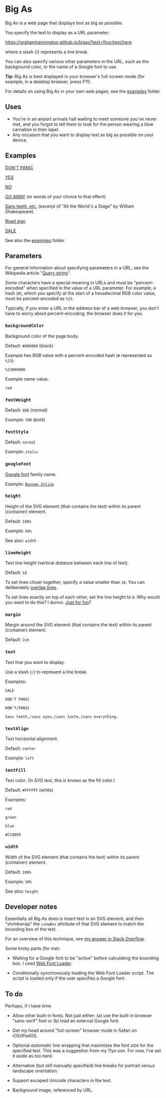 # Big As

Big As is a web page that displays text as big as possible.

You specify the text to display as a URL parameter:

https://grahamhannington.github.io/bigas?text=Your/text/here

where a slash (/) represents a line break.

You can also specify various other parameters in the URL, such as the background color, or the name of a Google font to use.

**Tip:** Big As is best displayed in your browser's full-screen mode (for example, in a desktop browser, press F11).

For details on using Big As in your own web pages, see the [examples](./examples) folder.

## Uses

- You're in an airport arrivals hall waiting to meet someone you've never met, and you forgot to tell them to look for the person wearing a blue carnation in their lapel.
- Any occasion that you want to display text as big as possible on your device.

## Examples

[DON'T PANIC](https://grahamhannington.github.io/bigas?text=DON%27T/PANIC&googleFont=Bungee%20Inline&backgroundColor=%23336633)

[YES](https://grahamhannington.github.io/bigas/?text=YES&fontWeight=700&backgroundColor=green)

[NO](https://grahamhannington.github.io/bigas/?text=NO&fontWeight=700&backgroundColor=red)

[GO AWAY](https://grahamhannington.github.io/bigas/?googleFont=Creepster&textFill=darkred&backgroundColor=black&text=GO%20AWAY) (or words of your choice to that effect)

[Sans teeth, etc.](https://grahamhannington.github.io/bigas?text=Sans%20teeth,/sans%20eyes,/sans%20taste,/sans%20everything.&textAlign=left) (excerpt of "All the World's a Stage" by William Shakespeare)

[Road sign](https://grahamhannington.github.io/bigas?text=Turn%20right/onto/Hamersley%20Road&googleFont=Overpass&backgroundColor=%23305441&textAlign=left)

[SALE](https://grahamhannington.github.io/bigas?text=SALE&backgroundColor=red)

See also the [examples](./examples) folder.

## Parameters

For general information about specifying parameters in a URL, see the Wikipedia article "[Query string](https://en.wikipedia.org/wiki/Query_string)".

Some characters have a special meaning in URLs and must be "percent-encoded" when specified in the value of a URL parameter. For example, a hash (`#`), which you specify at the start of a hexadecimal RGB color value,
must be percent-encoded as `%23`.

Typically, if you enter a URL in the address bar of a web browser, you don't have to worry about percent-encoding; the browser does it for you.

### `backgroundColor`

Background color of the page body.

Default: `#000000` (black)

Example hex RGB value with a percent-encoded hash (`#` represented as `%23`):

`%23009900`

Example name value:

`red`

### `fontWeight`

Default: `400` (normal)

Example: `700` (bold)

### `fontStyle`

Default: `normal`

Example: `italic`

### `googleFont`

[Google font](https://fonts.google.com/) family name.

Example: [`Bungee Inline`](https://fonts.google.com/specimen/Bungee+Inline)

### `height`

Height of the SVG element (that contains the text) within its parent (container) element.

Default: `100%`

Example: `50%`

See also: `width`



### `lineHeight`

Text line height (vertical distance between each line of text).

Default: `16`

To set lines closer together, specify a value smaller than `16`. You can deliberately [overlap lines](https://grahamhannington.github.io/bigas/?text=Seeing%20double/Seeing%20double&lineHeight=3).

To set lines exactly on top of each other, set the line height to `0`. Why would you want to do this? I dunno. [Just for fun](https://grahamhannington.github.io/bigas/?googleFont=IBM%20Plex%20Mono&text=8/;/&lineHeight=0)?

### `margin`

Margin around the SVG element (that contains the text) within its parent (container) element.

Default: `2vh`

### `text`

Text that you want to display.

Use a slash (`/`) to represent a line break.

Examples:

`SALE`

`DON'T PANIC`

`DON'T/PANIC`

`Sans teeth,/sans eyes,/sans taste,/sans everything.`


### `textAlign`

Text horizontal alignment.

Default: `center`

Example: `left`

### `textFill`

Text color. (In SVG text, this is known as the fill color.)

Default: `#FFFFFF` (white)

Examples:

`red`

`green`

`blue`

`#CC8899`

### `width`

Width of the SVG element (that contains the text) within its parent (container) element.

Default: `100%`

Example: `50%`

See also: `height`

## Developer notes

Essentially all Big As does is insert text in an SVG element, and then "shrinkwrap" the `viewBox` attribute of that SVG element to match the bounding box of the text.

For an overview of this technique, see [my answer in Stack Overflow](https://stackoverflow.com/a/79065021/1334619).

Some tricky parts (for me):

-   Waiting for a Google font to be "active" before calculating the bounding box. I used [Web Font Loader](https://github.com/typekit/webfontloader).

-   Conditionally synchronously loading the Web Font Loader script. The script is loaded only if the user specifies a Google font.

## To do

Perhaps, if I have time:

-   Allow other built-in fonts. Not just either: (a) use the built-in browser "sans-serif" font or (b) load an external Google font.

-   Get my head around "full-screen" browser mode in Safari on iOS/iPadOS.

-   Optional *automatic* line wrapping that maximizes the font size for the specified text. This was a suggestion from my 11yo son. For now, I've set it aside as *too hard*.

-   Alternative (but still manually specified) line breaks for portrait versus landscape orientation.

-   Support escaped Unicode characters in the text.

-   Background image, referenced by URL.